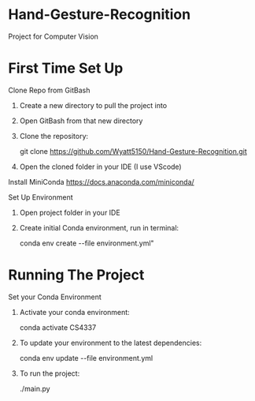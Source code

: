 # Hand-Gesture-Recognition
Project for Computer Vision


# First Time Set Up

Clone Repo from GitBash
1. Create a new directory to pull the project into
2. Open GitBash from that new directory
3. Clone the repository:
    
    git clone https://github.com/Wyatt5150/Hand-Gesture-Recognition.git
4. Open the cloned folder in your IDE (I use VScode)

Install MiniConda
https://docs.anaconda.com/miniconda/

Set Up Environment
1. Open project folder in your IDE
2. Create initial Conda environment, run in terminal:

    conda env create --file environment.yml"


# Running The Project

Set your Conda Environment
1. Activate your conda environment:

    conda activate CS4337
2. To update your environment to the latest dependencies:

    conda env update --file environment.yml 
3. To run the project:

    ./main.py